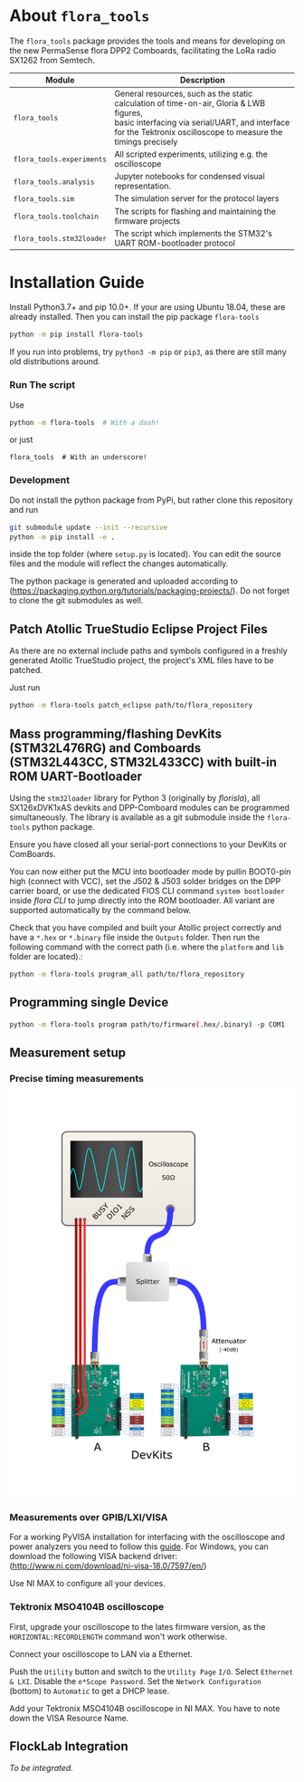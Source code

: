 # About `flora_tools`

The `flora_tools` package provides the tools and means for developing on the new PermaSense flora DPP2 Comboards, facilitating the LoRa radio SX1262 from Semtech.

Module | Description
------ | -----------
`flora_tools`             | General resources, such as the static calculation of time-on-air, Gloria & LWB figures, <br />basic interfacing via serial/UART, and interface for the Tektronix oscilloscope to measure the timings precisely
`flora_tools.experiments` | All scripted experiments, utilizing e.g. the oscilloscope
`flora_tools.analysis`    | Jupyter notebooks for condensed visual representation.
`flora_tools.sim`         | The simulation server for the protocol layers
`flora_tools.toolchain`   | The scripts for flashing and maintaining the firmware projects
`flora_tools.stm32loader` | The script which implements the STM32's UART ROM-bootloader protocol

# Installation Guide

Install Python3.7+ and pip 10.0+. If your are using Ubuntu 18.04, these are already installed. Then you can install the pip package `flora-tools`

```sh
python -m pip install flora-tools
```

If you run into problems, try `python3 -m pip` or `pip3`, as there are still many old distributions around.

### Run The script ###

Use 

```sh
python -m flora-tools  # With a dash!
```

or just

```
flora_tools  # With an underscore!
```

### Development ### 

Do not install the python package from PyPi, but rather clone this repository and run

```sh
git submodule update --init --recursive
python -m pip install -e .
```

inside the top folder (where `setup.py` is located). You can edit the source files and the module will reflect the changes automatically.

The python package is generated and uploaded according to (https://packaging.python.org/tutorials/packaging-projects/).
Do not forget to clone the git submodules as well.


## Patch Atollic TrueStudio Eclipse Project Files
As there are no external include paths and symbols configured in a freshly generated Atollic TrueStudio project, the project's XML files have to be patched.

Just run

```sh
python -m flora-tools patch_eclipse path/to/flora_repository
```


## Mass programming/flashing DevKits (STM32L476RG) and Comboards (STM32L443CC, STM32L433CC) with built-in ROM UART-Bootloader

Using the `stm32loader` library for Python 3 (originally by *florisla*), all SX126xDVK1xAS devkits and DPP-Comboard modules can be programmed simultaneously. The library is available as a git submodule inside the `flora-tools` python package.

Ensure you have closed all your serial-port connections to your DevKits or ComBoards.

You can now either put the MCU into bootloader mode by pullin BOOT0-pin high (connect with VCC), set the J502 & J503 solder bridges on the DPP carrier board, or use the dedicated FlOS CLI command `system bootloader` inside *flora CLI* to jump directly into the ROM bootloader. All variant are supported automatically by the command below.

Check that you have compiled and built your Atollic project correctly and have a `*.hex` or `*.binary` file inside the `Outputs` folder. Then run the following command with the correct path (i.e. where the `platform` and `lib` folder are located).:

```sh
python -m flora-tools program_all path/to/flora_repository
```

## Programming single Device
```sh
python -m flora-tools program path/to/firmware(.hex/.binary) -p COM1
```

## Measurement setup

### Precise timing measurements

![Setup to measure precise timings](/doc/img/measurements-cable_setup.png)

### Measurements over GPIB/LXI/VISA
For a working PyVISA installation for interfacing with the oscilloscope and power analyzers you need to follow this [guide](https://pyvisa.readthedocs.io/en/stable/getting_nivisa.html). For Windows, you can download the following VISA backend driver: (http://www.ni.com/download/ni-visa-18.0/7597/en/)

Use NI MAX to configure all your devices.

### Tektronix MSO4104B oscilloscope

First, upgrade your oscilloscope to the lates firmware version, as the `HORIZONTAL:RECORDLENGTH` command won't work otherwise.

Connect your oscilloscope to LAN via a Ethernet.

Push the `Utility` button and switch to the `Utility Page` `I/O`. Select `Ethernet & LXI`. Disable the `e*Scope Password`. Set the `Network Configuration` (bottom) to `Automatic` to get a DHCP lease.

Add your Tektronix MSO4104B oscilloscope in NI MAX. You have to note down the VISA Resource Name.

## FlockLab Integration

*To be integrated.*
